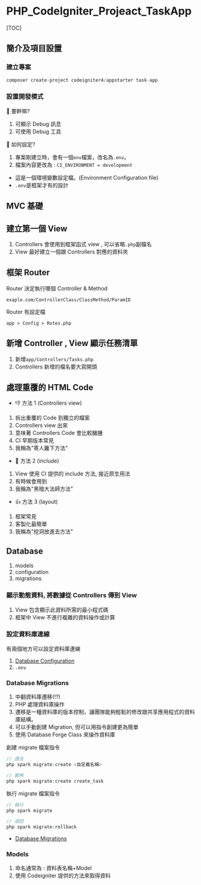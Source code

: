 # PHP_CodeIgniter_Projeact_TaskApp

[TOC]

## 簡介及項目設置

### 建立專案

```php
composer create-project codeigniter4/appstarter task-app
```

### 設置開發模式

🤔 要幹嘛?

1. 可顯示 Debug 訊息
2. 可使用 Debug 工具

🤔 如何設定?

1. 專案剛建立時，會有一個`env`檔案，改名為`.env`。
2. 檔案內容更改為 : `CI_ENVIRONMENT = development`

- 這是一個環境變數設定檔。(Environment Configuration file)
- `.env`是框架才有的設計

## MVC 基礎

## 建立第一個 View

1. Controllers 會使用到框架函式 view , 可以省略`.php`副檔名
2. View 最好建立一個跟 Controllers 對應的資料夾

## 框架 Router

Router 決定執行哪個 Controller & Method

```
exaple.com/ControllerClass/ClassMethod/ParamID
```

Router 有設定檔

```
app > Config > Rotes.php
```

## 新增 Controller , View 顯示任務清單

1. 新增`app/Controllers/Tasks.php`
2. Controllers 新增的檔名要大寫開頭

## 處理重覆的 HTML Code

- 👎 方法 1 (Controllers view)

1. 拆出重覆的 Code 到獨立的檔案
2. Controllers view 出來
3. 意味著 Controllers Code 會比較臃腫
4. CI 早期版本常見
5. 我稱為"寄人籬下方法"

- 🤏 方法 2 (include)

1. View 使用 CI 提供的 include 方法, 接近原生用法
2. 有時候會用到
3. 我稱為"黑暗大法師方法"

- 👍 方法 3 (layout)

1. 框架常見
2. 客製化最簡單
3. 我稱為"挖洞放進去方法"

## Database

1. models
2. configuration
3. migrations

### 顯示動態資料, 將數據從 Controllers 傳到 View

1. View 包含顯示此資料所需的最小程式碼
2. 框架中 View 不進行複雜的資料操作或計算

### 設定資料庫連線

有兩個地方可以設定資料庫連線

1. [Database Configuration](https://codeigniter.com/user_guide/database/configuration.html)
2. `.env`

### Database Migrations

1. 中翻資料庫遷移(!?)
2. PHP 處理資料庫操作
3. 遷移是一種資料庫的版本控制，讓團隊能夠輕鬆的修改跟共享應用程式的資料庫結構。
4. 可以手動創建 Migration, 但可以用指令創建更為簡單
5. 使用 Database Forge Class 來操作資料庫

創建 migrate 檔案指令

```php
// 語法
php spark migrate:create <自定義名稱>

// 範例
php spark migrate:create create_task
```

執行 migrate 檔案指令

```php
// 執行
php spark migrate

// 退回
php spark migrate:rollback
```

- [Database Migrations](https://codeigniter.com/user_guide/dbmgmt/migration.html)

### Models

1. 命名通常為 : 資料表名稱+Model
2. 使用 Codeigniter 提供的方法來取得資料
